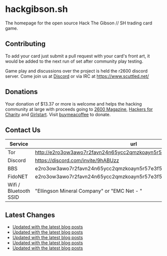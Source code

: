 # hackgibson.sh
The homepage for the open source Hack The Gibson // SH trading card game.


## Contributing

To add your card just submit a pull request with your card's front art, it would be added to the next run of set after community play testing.

Game play and discussions over the project is held the r2600 discord server. Come join us at [Discord](https://discord.com/invite/9hABUzz) or via IRC at https://www.scuttled.net/


## Donations

Your donation of $13.37 or more is welcome and helps the hacking community at large with proceeds going to [2600 Magazine](https://2600.com/), [Hackers for Charity](https://hackersforcharity.org) and [Girlstart](https://girlstart.org).  Visit [buymeacoffee](https://www.buymeacoffee.com/hackgibson.sh) to donate.


## Contact Us

Service | url
-|-
Tor | http://e2ro3ow3awo7r2favn24n65ycc2qmzkoayn5r57e3f56nvjwdcgg32ad.onion
Discord | https://discord.com/invite/9hABUzz
BBS | e2ro3ow3awo7r2favn24n65ycc2qmzkoayn5r57e3f56nvjwdcgg32ad.onion:23
FidoNET | e2ro3ow3awo7r2favn24n65ycc2qmzkoayn5r57e3f56nvjwdcgg32ad.onion:24554
Wifi / Bluetooth SSID | "Ellingson Mineral Company" or "EMC Net - <fidonet address>"

## Latest Changes
<!-- BLOG-POST-LIST:START -->
- [Updated with the latest blog posts](https://github.com/DFW2600/hackgibson.sh/commit/ace1e805c937287cd0c90fb21854e36973c74496)
- [Updated with the latest blog posts](https://github.com/DFW2600/hackgibson.sh/commit/a932841fc969845e0548c6f91019b1939254e125)
- [Updated with the latest blog posts](https://github.com/DFW2600/hackgibson.sh/commit/54ab42b35f35c0dea6de7b7741e5f8aab2bf712a)
- [Updated with the latest blog posts](https://github.com/DFW2600/hackgibson.sh/commit/a5c347af7385754a4dbd2af17cdba12f3fe84d1b)
- [Updated with the latest blog posts](https://github.com/DFW2600/hackgibson.sh/commit/d2fad31fde7740697df1115b91bea338d755312c)
<!-- BLOG-POST-LIST:END -->
